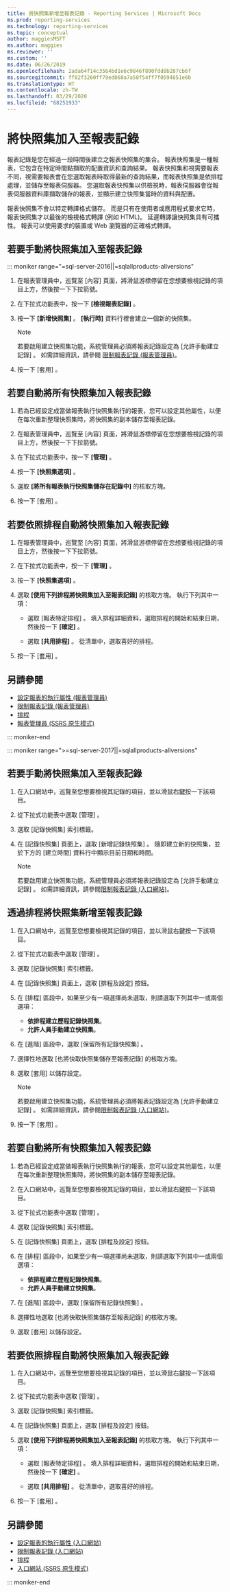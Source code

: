```yaml
---
title: 將快照集新增至報表記錄 - Reporting Services | Microsoft Docs
ms.prod: reporting-services
ms.technology: reporting-services
ms.topic: conceptual
author: maggiesMSFT
ms.author: maggies
ms.reviewer: ''
ms.custom: ''
ms.date: 06/26/2019
ms.openlocfilehash: 2ada64f14c3564bd1e6c9846f890fdd8b287cb6f
ms.sourcegitcommit: ff82f3260ff79ed860a7a58f54ff7f0594851e6b
ms.translationtype: HT
ms.contentlocale: zh-TW
ms.lasthandoff: 03/29/2020
ms.locfileid: "68251933"
---
```

# <a name="add-a-snapshot-to-report-history"></a>將快照集加入至報表記錄

報表記錄是您在經過一段時間後建立之報表快照集的集合。 報表快照集是一種報表，它包含在特定時間點擷取的配置資訊和查詢結果。 報表快照集和視需要報表不同，視需要報表會在您選取報表時取得最新的查詢結果，而報表快照集是依排程處理，並儲存至報表伺服器。 您選取報表快照集以供檢視時，報表伺服器會從報表伺服器資料庫擷取儲存的報表，並顯示建立快照集當時的資料與配置。  
  
報表快照集不會以特定轉譯格式儲存。 而是只有在使用者或應用程式要求它時，報表快照集才以最後的檢視格式轉譯 (例如 HTML)。 延遲轉譯讓快照集具有可攜性。 報表可以使用要求的裝置或 Web 瀏覽器的正確格式轉譯。  
  
## <a name="to-manually-add-snapshots-to-report-history"></a>若要手動將快照集加入至報表記錄
  
::: moniker range="=sql-server-2016||=sqlallproducts-allversions"

1. 在報表管理員中，巡覽至 [內容]  頁面，將滑鼠游標停留在您想要檢視記錄的項目上方，然後按一下下拉箭號。
  
2. 在下拉式功能表中，按一下 **[檢視報表記錄]** 。  
  
3. 按一下 **[新增快照集]** 。 **[執行時]** 資料行裡會建立一個新的快照集。  
    > [!NOTE]
    > 若要啟用建立快照集功能，系統管理員必須將報表記錄設定為 [允許手動建立記錄]  。 如需詳細資訊，請參閱 [限制報表記錄 &#40;報表管理員&#41;](../reports/limit-report-history-report-manager.md)。

4. 按一下 [套用]  。
  
## <a name="to-automatically-add-all-snapshots-to-report-history"></a>若要自動將所有快照集加入報表記錄  
  
1. 若為已經設定成當做報表執行快照集執行的報表，您可以設定其他屬性，以便在每次重新整理快照集時，將快照集的副本儲存至報表記錄。  
  
2. 在報表管理員中，巡覽至 [內容]  頁面，將滑鼠游標停留在您想要檢視記錄的項目上方，然後按一下下拉箭號。  
  
3. 在下拉式功能表中，按一下 **[管理]** 。  
  
4. 按一下 **[快照集選項]** 。  
  
5. 選取 **[將所有報表執行快照集儲存在記錄中]** 的核取方塊。  
  
6. 按一下 [套用]  。  
  
## <a name="to-automatically-add-snapshots-to-report-history-based-on-a-schedule"></a>若要依照排程自動將快照集加入報表記錄  
  
1. 在報表管理員中，巡覽至 [內容]  頁面，將滑鼠游標停留在您想要檢視記錄的項目上方，然後按一下下拉箭號。  
  
2. 在下拉式功能表中，按一下 **[管理]** 。  
  
3. 按一下 **[快照集選項]** 。  
  
4. 選取 **[使用下列排程將快照集加入至報表記錄]** 的核取方塊。 執行下列其中一項：  
  
    - 選取 [報表特定排程]  。 填入排程詳細資料，選取排程的開始和結束日期，然後按一下 **[確定]** 。  

    - 選取 **[共用排程]** 。 從清單中，選取喜好的排程。  

5. 按一下 [套用]  。  
  
## <a name="see-also"></a>另請參閱

- [設定報表的執行屬性 &#40;報表管理員&#41;](../../reporting-services/reports/configure-execution-properties-for-a-report-report-manager.md)
- [限制報表記錄 &#40;報表管理員&#41;](../../reporting-services/reports/limit-report-history-report-manager.md)
- [排程](../../reporting-services/subscriptions/schedules.md)   
- [報表管理員 &#40;SSRS 原生模式&#41;](https://msdn.microsoft.com/library/80949f9d-58f5-48e3-9342-9e9bf4e57896)

::: moniker-end

::: moniker range=">=sql-server-2017||=sqlallproducts-allversions"

## <a name="to-manually-add-snapshots-to-report-history"></a>若要手動將快照集加入至報表記錄
  
1. 在入口網站中，巡覽至您想要檢視其記錄的項目，並以滑鼠右鍵按一下該項目。  
  
2. 從下拉式功能表中選取 [管理]  。  
  
3. 選取 [記錄快照集]  索引標籤。  
  
4. 在 [記錄快照集]  頁面上，選取 [新增記錄快照集]  。 隨即建立新的快照集，並於下方的 [建立時間]  資料行中顯示目前日期和時間。  
  
    > [!NOTE]
    > 若要啟用建立快照集功能，系統管理員必須將報表記錄設定為 [允許手動建立記錄]  。 如需詳細資訊，請參閱[限制報表記錄 (入口網站)](../../reporting-services/reports/limit-report-history-report-manager.md)。

## <a name="to-add-snapshots-via-a-schedule-to-report-history"></a>透過排程將快照集新增至報表記錄

1. 在入口網站中，巡覽至您想要檢視其記錄的項目，並以滑鼠右鍵按一下該項目。  
  
2. 從下拉式功能表中選取 [管理]  。  
  
3. 選取 [記錄快照集]  索引標籤。  
  
4. 在 [記錄快照集]  頁面上，選取 [排程及設定]  按鈕。  
  
5. 在 [排程]  區段中，如果至少有一項選擇尚未選取，則請選取下列其中一或兩個選項：
    - **依排程建立歷程記錄快照集**。  
    - **允許人員手動建立快照集**。  
  
6. 在 [進階]  區段中，選取 [保留所有記錄快照集]  。  
  
7. 選擇性地選取 [也將快取快照集儲存至報表記錄]  的核取方塊。  
  
8.  選取 [套用]  以儲存設定。  

    > [!NOTE]  
    > 若要啟用建立快照集功能，系統管理員必須將報表記錄設定為 [允許手動建立記錄]  。 如需詳細資訊，請參閱[限制報表記錄 (入口網站)](../../reporting-services/reports/limit-report-history-report-manager.md)。

9.  按一下 [套用]  。

## <a name="to-automatically-add-all-snapshots-to-report-history"></a>若要自動將所有快照集加入報表記錄  
  
1. 若為已經設定成當做報表執行快照集執行的報表，您可以設定其他屬性，以便在每次重新整理快照集時，將快照集的副本儲存至報表記錄。  
  
2. 在入口網站中，巡覽至您想要檢視其記錄的項目，並以滑鼠右鍵按一下該項目。  
  
3. 從下拉式功能表中選取 [管理]  。  
  
4. 選取 [記錄快照集]  索引標籤。  
  
5. 在 [記錄快照集]  頁面上，選取 [排程及設定]  按鈕。  
  
6. 在 [排程]  區段中，如果至少有一項選擇尚未選取，則請選取下列其中一或兩個選項：
    - **依排程建立歷程記錄快照集**。  
    - **允許人員手動建立快照集**。  
  
7. 在 [進階]  區段中，選取 [保留所有記錄快照集]  。  
  
8. 選擇性地選取 [也將快取快照集儲存至報表記錄]  的核取方塊。  
  
9. 選取 [套用]  以儲存設定。  
  
## <a name="to-automatically-add-snapshots-to-report-history-based-on-a-schedule"></a>若要依照排程自動將快照集加入報表記錄  
  
1. 在入口網站中，巡覽至您想要檢視其記錄的項目，並以滑鼠右鍵按一下該項目。  
  
2. 從下拉式功能表中選取 [管理]  。  
  
3. 選取 [記錄快照集]  索引標籤。  
  
4. 在 [記錄快照集]  頁面上，選取 [排程及設定]  按鈕。  
  
5. 選取 **[使用下列排程將快照集加入至報表記錄]** 的核取方塊。 執行下列其中一項：  
  
    - 選取 [報表特定排程]  。 填入排程詳細資料，選取排程的開始和結束日期，然後按一下 **[確定]** 。  

    - 選取 **[共用排程]** 。 從清單中，選取喜好的排程。  

5. 按一下 [套用]  。  
  
## <a name="see-also"></a>另請參閱

- [設定報表的執行屬性 (入口網站)](../../reporting-services/reports/configure-execution-properties-for-a-report-report-manager.md)
- [限制報表記錄 (入口網站)](../../reporting-services/reports/limit-report-history-report-manager.md)
- [排程](../../reporting-services/subscriptions/schedules.md)   
- [入口網站 &#40;SSRS 原生模式&#41;](https://msdn.microsoft.com/library/80949f9d-58f5-48e3-9342-9e9bf4e57896)

::: moniker-end
